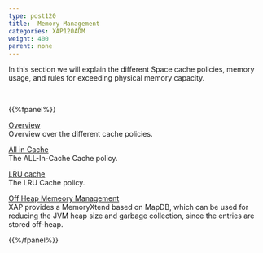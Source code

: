 ```yaml
---
type: post120
title:  Memory Management
categories: XAP120ADM
weight: 400
parent: none
---
```








In this section we will explain the different Space cache policies, memory usage, and rules for exceeding physical memory capacity.





<br>

{{%fpanel%}}

[Overview](./memory-management-facilities.html)<br>
Overview over the different cache policies.

[All in Cache](./all-in-cache-cache-policy.html)<br>
The ALL-In-Cache Cache policy.

[LRU cache](./lru-cache-policy.html)<br>
The LRU Cache policy.

[Off Heap Memeory Management](./memoryxtend-ohr.html)<br>
XAP provides a MemoryXtend based on MapDB, which can be used for reducing the JVM heap size and garbage collection, since the entries are stored off-heap.
 

{{%/fpanel%}}
